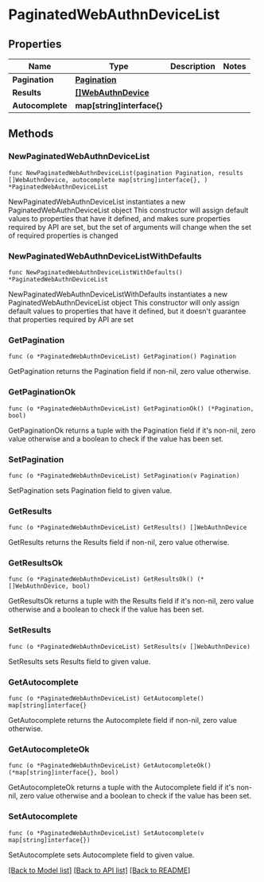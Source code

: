 # PaginatedWebAuthnDeviceList

## Properties

Name | Type | Description | Notes
------------ | ------------- | ------------- | -------------
**Pagination** | [**Pagination**](Pagination.md) |  | 
**Results** | [**[]WebAuthnDevice**](WebAuthnDevice.md) |  | 
**Autocomplete** | **map[string]interface{}** |  | 

## Methods

### NewPaginatedWebAuthnDeviceList

`func NewPaginatedWebAuthnDeviceList(pagination Pagination, results []WebAuthnDevice, autocomplete map[string]interface{}, ) *PaginatedWebAuthnDeviceList`

NewPaginatedWebAuthnDeviceList instantiates a new PaginatedWebAuthnDeviceList object
This constructor will assign default values to properties that have it defined,
and makes sure properties required by API are set, but the set of arguments
will change when the set of required properties is changed

### NewPaginatedWebAuthnDeviceListWithDefaults

`func NewPaginatedWebAuthnDeviceListWithDefaults() *PaginatedWebAuthnDeviceList`

NewPaginatedWebAuthnDeviceListWithDefaults instantiates a new PaginatedWebAuthnDeviceList object
This constructor will only assign default values to properties that have it defined,
but it doesn't guarantee that properties required by API are set

### GetPagination

`func (o *PaginatedWebAuthnDeviceList) GetPagination() Pagination`

GetPagination returns the Pagination field if non-nil, zero value otherwise.

### GetPaginationOk

`func (o *PaginatedWebAuthnDeviceList) GetPaginationOk() (*Pagination, bool)`

GetPaginationOk returns a tuple with the Pagination field if it's non-nil, zero value otherwise
and a boolean to check if the value has been set.

### SetPagination

`func (o *PaginatedWebAuthnDeviceList) SetPagination(v Pagination)`

SetPagination sets Pagination field to given value.


### GetResults

`func (o *PaginatedWebAuthnDeviceList) GetResults() []WebAuthnDevice`

GetResults returns the Results field if non-nil, zero value otherwise.

### GetResultsOk

`func (o *PaginatedWebAuthnDeviceList) GetResultsOk() (*[]WebAuthnDevice, bool)`

GetResultsOk returns a tuple with the Results field if it's non-nil, zero value otherwise
and a boolean to check if the value has been set.

### SetResults

`func (o *PaginatedWebAuthnDeviceList) SetResults(v []WebAuthnDevice)`

SetResults sets Results field to given value.


### GetAutocomplete

`func (o *PaginatedWebAuthnDeviceList) GetAutocomplete() map[string]interface{}`

GetAutocomplete returns the Autocomplete field if non-nil, zero value otherwise.

### GetAutocompleteOk

`func (o *PaginatedWebAuthnDeviceList) GetAutocompleteOk() (*map[string]interface{}, bool)`

GetAutocompleteOk returns a tuple with the Autocomplete field if it's non-nil, zero value otherwise
and a boolean to check if the value has been set.

### SetAutocomplete

`func (o *PaginatedWebAuthnDeviceList) SetAutocomplete(v map[string]interface{})`

SetAutocomplete sets Autocomplete field to given value.



[[Back to Model list]](../README.md#documentation-for-models) [[Back to API list]](../README.md#documentation-for-api-endpoints) [[Back to README]](../README.md)


